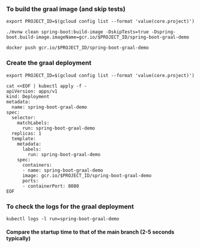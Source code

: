 ### To build the graal image (and skip tests)

    export PROJECT_ID=$(gcloud config list --format 'value(core.project)')
    
    ./mvnw clean spring-boot:build-image -DskipTests=true -Dspring-boot.build-image.imageName=gcr.io/$PROJECT_ID/spring-boot-graal-demo
    
    docker push gcr.io/$PROJECT_ID/spring-boot-graal-demo

### Create the graal deployment
    export PROJECT_ID=$(gcloud config list --format 'value(core.project)')

    cat <<EOF | kubectl apply -f -
    apiVersion: apps/v1
    kind: Deployment
    metadata:
      name: spring-boot-graal-demo
    spec:
      selector:
        matchLabels:
          run: spring-boot-graal-demo
      replicas: 1
      template:
        metadata:
          labels:
            run: spring-boot-graal-demo
        spec:
          containers:
          - name: spring-boot-graal-demo
          image: gcr.io/$PROJECT_ID/spring-boot-graal-demo
          ports:
          - containerPort: 8080
    EOF


### To check the logs for the graal deployment
    kubectl logs -l run=spring-boot-graal-demo

#### Compare the startup time to that of the main branch (2-5 seconds typically) 
